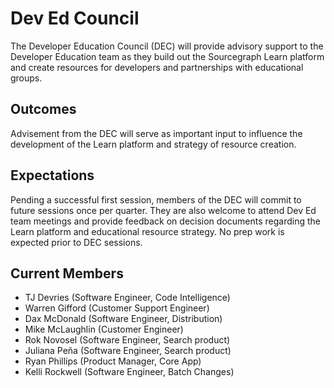 # Dev Ed Council

The Developer Education Council (DEC) will provide advisory support to the Developer Education team as they build out the Sourcegraph Learn platform and create resources for developers and partnerships with educational groups.

## Outcomes

Advisement from the DEC will serve as important input to influence the development of the Learn platform and strategy of resource creation.

## Expectations

Pending a successful first session, members of the DEC will commit to future sessions once per quarter. They are also welcome to attend Dev Ed team meetings and provide feedback on decision documents regarding the Learn platform and educational resource strategy. No prep work is expected prior to DEC sessions.

## Current Members

- TJ Devries (Software Engineer, Code Intelligence)
- Warren Gifford (Customer Support Engineer)
- Dax McDonald (Software Engineer, Distribution)
- Mike McLaughlin (Customer Engineer)
- Rok Novosel (Software Engineer, Search product)
- Juliana Peña (Software Engineer, Search product)
- Ryan Phillips (Product Manager, Core App)
- Kelli Rockwell (Software Engineer, Batch Changes)
